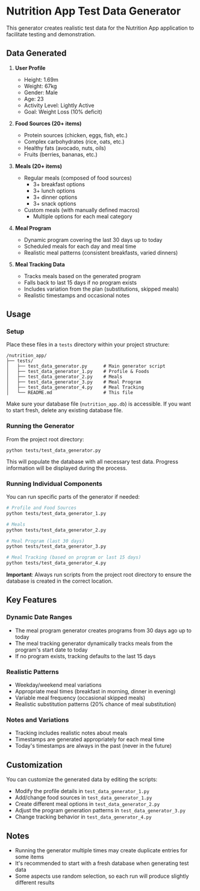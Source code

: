 # Nutrition App Test Data Generator

This generator creates realistic test data for the Nutrition App application to facilitate testing and demonstration.

## Data Generated

1. **User Profile**
   - Height: 1.69m
   - Weight: 67kg
   - Gender: Male
   - Age: 23
   - Activity Level: Lightly Active
   - Goal: Weight Loss (10% deficit)

2. **Food Sources (20+ items)**
   - Protein sources (chicken, eggs, fish, etc.)
   - Complex carbohydrates (rice, oats, etc.)
   - Healthy fats (avocado, nuts, oils)
   - Fruits (berries, bananas, etc.)

3. **Meals (20+ items)**
   - Regular meals (composed of food sources)
     - 3+ breakfast options
     - 3+ lunch options
     - 3+ dinner options
     - 3+ snack options
   - Custom meals (with manually defined macros)
     - Multiple options for each meal category

4. **Meal Program**
   - Dynamic program covering the last 30 days up to today
   - Scheduled meals for each day and meal time
   - Realistic meal patterns (consistent breakfasts, varied dinners)

5. **Meal Tracking Data**
   - Tracks meals based on the generated program
   - Falls back to last 15 days if no program exists
   - Includes variation from the plan (substitutions, skipped meals)
   - Realistic timestamps and occasional notes

## Usage

### Setup

Place these files in a `tests` directory within your project structure:
```
/nutrition_app/
├── tests/
│   ├── test_data_generator.py      # Main generator script
│   ├── test_data_generator_1.py    # Profile & Foods
│   ├── test_data_generator_2.py    # Meals
│   ├── test_data_generator_3.py    # Meal Program
│   ├── test_data_generator_4.py    # Meal Tracking
│   └── README.md                   # This file
```
Make sure your database file (`nutrition_app.db`) is accessible. If you want to start fresh, delete any existing database file.

### Running the Generator

From the project root directory:
```
python tests/test_data_generator.py
```

This will populate the database with all necessary test data. Progress information will be displayed during the process.

### Running Individual Components

You can run specific parts of the generator if needed:

```bash
# Profile and Food Sources
python tests/test_data_generator_1.py

# Meals
python tests/test_data_generator_2.py

# Meal Program (last 30 days)
python tests/test_data_generator_3.py

# Meal Tracking (based on program or last 15 days)
python tests/test_data_generator_4.py
```

**Important**: Always run scripts from the project root directory to ensure the database is created in the correct location.

## Key Features

### Dynamic Date Ranges

- The meal program generator creates programs from 30 days ago up to today
- The meal tracking generator dynamically tracks meals from the program's start date to today
- If no program exists, tracking defaults to the last 15 days

### Realistic Patterns

- Weekday/weekend meal variations
- Appropriate meal times (breakfast in morning, dinner in evening)
- Variable meal frequency (occasional skipped meals)
- Realistic substitution patterns (20% chance of meal substitution)

### Notes and Variations

- Tracking includes realistic notes about meals
- Timestamps are generated appropriately for each meal time
- Today's timestamps are always in the past (never in the future)

## Customization

You can customize the generated data by editing the scripts:

- Modify the profile details in `test_data_generator_1.py`
- Add/change food sources in `test_data_generator_1.py`
- Create different meal options in `test_data_generator_2.py`
- Adjust the program generation patterns in `test_data_generator_3.py`
- Change tracking behavior in `test_data_generator_4.py`

## Notes

- Running the generator multiple times may create duplicate entries for some items
- It's recommended to start with a fresh database when generating test data
- Some aspects use random selection, so each run will produce slightly different results